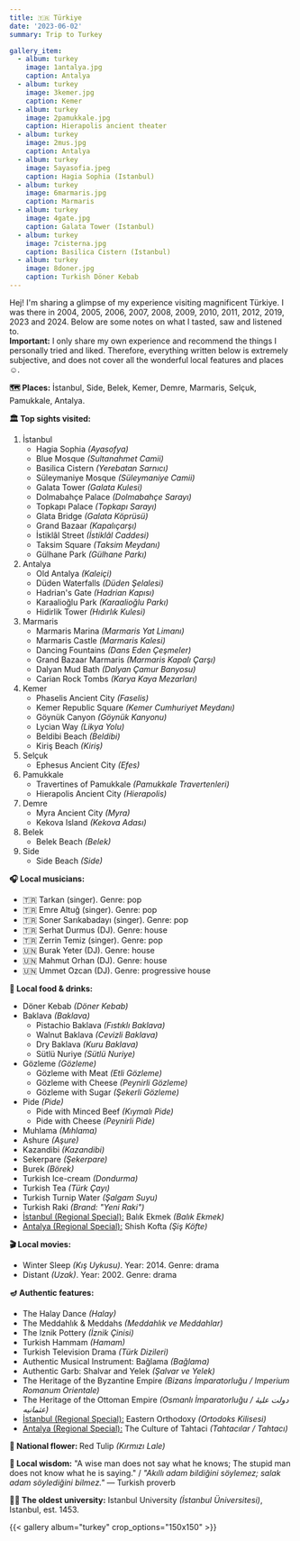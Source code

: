 ```yaml
---
title: 🇹🇷 Türkiye
date: '2023-06-02'
summary: Trip to Turkey

gallery_item:
  - album: turkey
    image: 1antalya.jpg
    caption: Antalya
  - album: turkey
    image: 3kemer.jpg
    caption: Kemer
  - album: turkey
    image: 2pamukkale.jpg
    caption: Hierapolis ancient theater
  - album: turkey
    image: 2mus.jpg
    caption: Antalya  
  - album: turkey
    image: 5ayasofia.jpeg
    caption: Hagia Sophia (Istanbul)
  - album: turkey
    image: 6marmaris.jpg
    caption: Marmaris
  - album: turkey
    image: 4gate.jpg
    caption: Galata Tower (Istanbul)
  - album: turkey
    image: 7cisterna.jpg
    caption: Basilica Cistern (Istanbul)
  - album: turkey
    image: 8doner.jpg
    caption: Turkish Döner Kebab
---
```

Hej! I'm sharing a glimpse of my experience visiting magnificent Türkiye. I was there in 2004, 2005, 2006, 2007, 2008, 2009, 2010, 2011, 2012, 2019, 2023 and 2024. Below are some notes on what I tasted, saw and listened to.<br>
<b>Important:</b> I only share my own experience and recommend the things I personally tried and liked. Therefore, everything written below is extremely subjective, and does not cover all the wonderful local features and places ☺️.

<b>🗺 Places:</b> İstanbul, Side, Belek, Kemer, Demre, Marmaris, Selçuk, Pamukkale, Antalya.<br>

<b>🏛 Top sights visited: </b>
1. İstanbul
    - Hagia Sophia <i>(Ayasofya)</i>
    - Blue Mosque <i>(Sultanahmet Camii)</i>
    - Basilica Cistern <i>(Yerebatan Sarnıcı)</i>
    - Süleymaniye Mosque <i>(Süleymaniye Camii)</i>
    - Galata Tower <i>(Galata Kulesi)</i>
    - Dolmabahçe Palace <i>(Dolmabahçe Sarayı)</i>
    - Topkapı Palace <i>(Topkapı Sarayı)</i>
    - Glata Bridge <i>(Galata Köprüsü)</i>
    - Grand Bazaar <i>(Kapalıçarşı)</i>
    - İstiklâl Street <i>(İstiklâl Caddesi)</i>
    - Taksim Square <i>(Taksim Meydanı)</i>
    - Gülhane Park <i>(Gülhane Parkı)</i>
2. Antalya
    - Old Antalya <i>(Kaleiçi)</i>
    - Düden Waterfalls <i>(Düden Şelalesi)</i>
    - Hadrian's Gate <i>(Hadrian Kapısı)</i>
    - Karaalioğlu Park <i>(Karaalioğlu Parkı)</i>
    - Hidirlik Tower <i>(Hıdırlık Kulesi)</i>
3. Marmaris
    - Marmaris Marina <i>(Marmaris Yat Limanı)</i>
    - Marmaris Castle <i>(Marmaris Kalesi)</i>
    - Dancing Fountains <i>(Dans Eden Çeşmeler)</i>
    - Grand Bazaar Marmaris <i>(Marmaris Kapalı Çarşı)</i>
    - Dalyan Mud Bath <i>(Dalyan Çamur Banyosu)</i>
    - Carian Rock Tombs <i>(Karya Kaya Mezarları)</i>
4. Kemer
    - Phaselis Ancient City <i>(Faselis)</i>
    - Kemer Republic Square <i>(Kemer Cumhuriyet Meydanı)</i>
    - Göynük Canyon <i>(Göynük Kanyonu)</i>
    - Lycian Way <i>(Likya Yolu)</i>
    - Beldibi Beach <i>(Beldibi)</i>
    - Kiriş Beach <i>(Kiriş)</i>
5. Selçuk
    - Ephesus Ancient City <i>(Efes)</i>    
6. Pamukkale
    - Travertines of Pamukkale <i>(Pamukkale Travertenleri)</i>
    - Hierapolis Ancient City <i>(Hierapolis)</i>
7. Demre
    - Myra Ancient City <i>(Myra)</i>
    - Kekova Island <i>(Kekova Adası)</i>
8. Belek 
    - Belek Beach <i>(Belek)</i>
9. Side
    - Side Beach <i>(Side)</i>  

 
<b>🎧 Local musicians: </b>
- 🇹🇷 Tarkan (singer). Genre: pop
- 🇹🇷 Emre Altuğ (singer). Genre: pop
- 🇹🇷 Soner Sarıkabadayı (singer). Genre: pop
- 🇹🇷 Serhat Durmus (DJ). Genre: house
- 🇹🇷 Zerrin Temiz (singer). Genre: pop
- 🇺🇳 Burak Yeter (DJ). Genre: house
- 🇺🇳 Mahmut Orhan (DJ). Genre: house
- 🇺🇳 Ummet Ozcan (DJ). Genre: progressive house


<b>🥘 Local food & drinks: </b>
- Döner Kebab <i>(Döner Kebab)</i>
- Baklava <i>(Baklava)</i>
  - Pistachio Baklava <i>(Fıstıklı Baklava)</i>
  - Walnut Baklava <i>(Cevizli Baklava)</i>
  - Dry Baklava <i>(Kuru Baklava)</i>
  - Sütlü Nuriye <i>(Sütlü Nuriye)</i>
- Gözleme <i>(Gözleme)</i>
  - Gözleme with Meat <i>(Etli Gözleme)</i>
  - Gözleme with Cheese <i>(Peynirli Gözleme)</i>
  - Gözleme with Sugar <i>(Şekerli Gözleme)</i>
- Pide <i>(Pide)</i>
  - Pide with Minced Beef <i>(Kıymalı Pide)</i>
  - Pide with Cheese <i>(Peynirli Pide)</i>
- Muhlama <i>(Mıhlama)</i>
- Ashure <i>(Aşure)</i>
- Kazandibi <i>(Kazandibi)</i>
- Sekerpare <i>(Şekerpare)</i>
- Burek <i>(Börek)</i>
- Turkish Ice-cream <i>(Dondurma)</i>
- Turkish Tea <i>(Türk Çayı)</i>
- Turkish Turnip Water <i>(Şalgam Suyu)</i>
- Turkish Raki <i>(Brand: "Yeni Raki")</i>
- <u>İstanbul (Regional Special):</u> Balık Ekmek <i>(Balık Ekmek)</i>
- <u>Antalya (Regional Special):</u> Shish Kofta <i>(Şiş Köfte)</i>


<b>🎬 Local movies:</b>
- Winter Sleep <i>(Kış Uykusu)</i>. Year: 2014. Genre: drama
- Distant <i>(Uzak)</i>. Year: 2002. Genre: drama


<b>🪔 Authentic features:</b>
- The Halay Dance <i>(Halay)</i>
- The Meddahlık & Meddahs <i>(Meddahlık ve Meddahlar)</i>
- The Iznik Pottery <i>(İznik Çinisi)</i>
- Turkish Hammam <i>(Hamam)</i>
- Turkish Television Drama <i>(Türk Dizileri)</i>
- Authentic Musical Instrument: Bağlama <i>(Bağlama)</i> 
- Authentic Garb: Shalvar and Yelek <i>(Şalvar ve Yelek)</i>
- The Heritage of the Byzantine Empire <i>(Bizans İmparatorluğu / Imperium Romanum Orientale)</i>
- The Heritage of the Ottoman Empire <i>(Osmanlı İmparatorluğu / دولت علیهٔ عثمانیه)</i>
- <u>İstanbul (Regional Special):</u> Eastern Orthodoxy <i>(Ortodoks Kilisesi)</i>
- <u>Antalya (Regional Special):</u> The Culture of Tahtaci <i>(Tahtacılar / Tahtacı)</i>


<b>💐 National flower: </b> Red Tulip <i>(Kırmızı Lale)</i>


<b>🦉 Local wisdom:</b> "A wise man does not say what he knows; The stupid man does not know what he is saying." / <i>"Akıllı adam bildiğini söylemez; salak adam söylediğini bilmez."</i> — Turkish proverb


<b>👨‍🎓 The oldest university:</b> Istanbul University <i>(İstanbul Üniversitesi)</i>, Istanbul, est. 1453. 


{{< gallery album="turkey" crop_options="150x150" >}}
   

